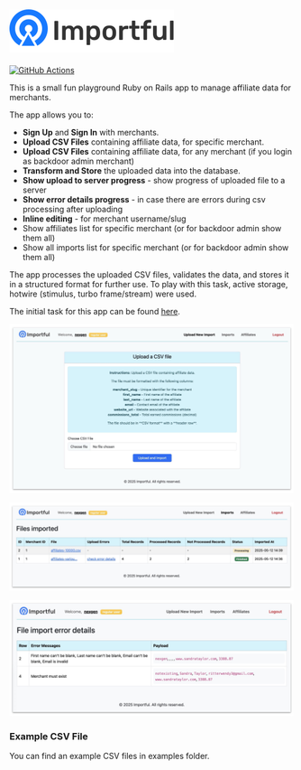 ## ![Importful](app/assets/images/logo.svg)

[![GitHub Actions](https://github.com/ibalosh/importful/actions/workflows/ci.yml/badge.svg)](https://github.com/ibalosh/importful/actions)

This is a small fun playground Ruby on Rails app to manage affiliate data for merchants. 

The app allows you to:

- **Sign Up** and **Sign In** with merchants.
- **Upload CSV Files** containing affiliate data, for specific merchant.
- **Upload CSV Files** containing affiliate data, for any merchant (if you login as backdoor admin merchant)
- **Transform and Store** the uploaded data into the database.
- **Show upload to server progress** - show progress of uploaded file to a server 
- **Show error details progress** - in case there are errors during csv processing after uploading
- **Inline editing** - for merchant username/slug
- Show affiliates list for specific merchant (or for backdoor admin show them all)
- Show all imports list for specific merchant (or for backdoor admin show them all)

The app processes the uploaded CSV files, validates the data, and stores it in a structured format for further use.
To play with this task, active storage, hotwire (stimulus, turbo frame/stream) were used. 

The initial task for this app can be found [here](TASK.md).

<p align="center">
    <img src="public/readme/main.jpg" alt="Readme image">
</p>
<p align="center">
    <img src="public/readme/imports.jpg" alt="Readme image" width="600">
</p>
<p align="center">
    <img src="public/readme/import-details.jpg" alt="Readme image" width="600">
</p>

### Example CSV File

You can find an example CSV files in examples folder.